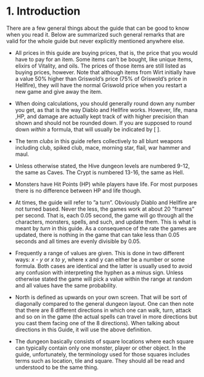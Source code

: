 # 1. Introduction

There are a few general things about the guide that can be good to know when you read it. Below are summarized such general remarks that are valid for the whole guide but never explicitly mentioned anywhere else.

- All prices in this guide are buying prices, that is, the price that you would have to pay for an item. Some items can’t be bought, like unique items, elixirs of Vitality, and oils. The prices of those items are still listed as buying prices, however. Note that although items from Wirt initially have a value 50% higher than Griswold’s price (75% of Griswold’s price in Hellfire), they will have the normal Griswold price when you restart a new game and give away the item.

- When doing calculations, you should generally round down any number you get, as that is the way Diablo and Hellfire works. However, life, mana ,HP, and damage are actually kept track of with higher precision than shown and should not be rounded down. If you are supposed to round down *within* a formula, that will usually be indicated by [ ].

- The term *clubs* in this guide refers collectively to all blunt weapons including club, spiked club, mace, morning star, flail, war hammer and maul.

- Unless otherwise stated, the Hive dungeon levels are numbered 9-12, the same as Caves. The Crypt is numbered 13-16, the same as Hell.

- Monsters have Hit Points (HP) while players have life. For most purposes there is no difference between HP and life though.

- At times, the guide will refer to ”a turn”. Obviously Diablo and Hellfire are not turned based. Never the less, the games work at about 20 ”frames” per second. That is, each 0.05 second, the game will go through all the characters, monsters, spells, and such, and update them. This is what is meant by *turn* in this guide. As a consequence of the rate the games are updated, there is nothing in the game that can take less than 0.05 seconds and all times are evenly divisible by 0.05.

- Frequently a range of values are given. This is done in two different ways: *x - y* or *x to y*, where x and y can either be a number or some formula. Both cases are identical and the latter is usually used to avoid any confusion with interpreting the hyphen as a minus sign. Unless otherwise stated the game will pick a value within the range at random and all values have the same probability.

- North is defined as upwards on your own screen. That will be sort of diagonally compared to the general dungeon layout. One can then note that there are 8 different directions in which one can walk, turn, attack and so on in the game (the actual spells can travel in more directions but you cast them facing one of the 8 directions). When talking about directions in this Guide, it will use the above definition.

- The dungeon basically consists of square locations where each square can typically contain only one monster, player or other object. In the guide, unfortunately, the terminology used for those squares includes terms such as location, tile and square. They should all be read and understood to be the same thing.